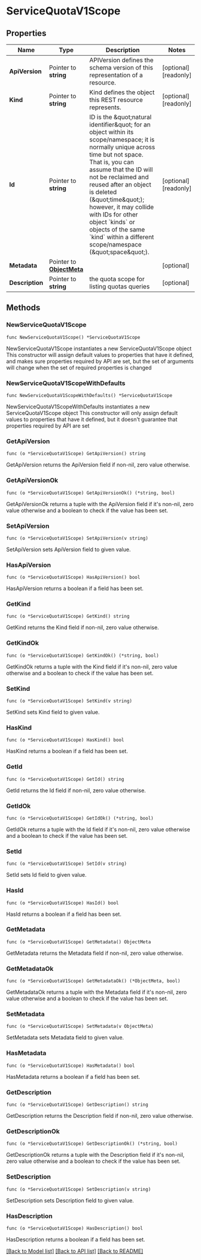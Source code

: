 # ServiceQuotaV1Scope

## Properties

Name | Type | Description | Notes
------------ | ------------- | ------------- | -------------
**ApiVersion** | Pointer to **string** | APIVersion defines the schema version of this representation of a resource. | [optional] [readonly] 
**Kind** | Pointer to **string** | Kind defines the object this REST resource represents. | [optional] [readonly] 
**Id** | Pointer to **string** | ID is the \&quot;natural identifier\&quot; for an object within its scope/namespace; it is normally unique across time but not space. That is, you can assume that the ID will not be reclaimed and reused after an object is deleted (\&quot;time\&quot;); however, it may collide with IDs for other object &#x60;kinds&#x60; or objects of the same &#x60;kind&#x60; within a different scope/namespace (\&quot;space\&quot;). | [optional] [readonly] 
**Metadata** | Pointer to [**ObjectMeta**](ObjectMeta.md) |  | [optional] 
**Description** | Pointer to **string** | the quota scope for listing quotas queries | [optional] 

## Methods

### NewServiceQuotaV1Scope

`func NewServiceQuotaV1Scope() *ServiceQuotaV1Scope`

NewServiceQuotaV1Scope instantiates a new ServiceQuotaV1Scope object
This constructor will assign default values to properties that have it defined,
and makes sure properties required by API are set, but the set of arguments
will change when the set of required properties is changed

### NewServiceQuotaV1ScopeWithDefaults

`func NewServiceQuotaV1ScopeWithDefaults() *ServiceQuotaV1Scope`

NewServiceQuotaV1ScopeWithDefaults instantiates a new ServiceQuotaV1Scope object
This constructor will only assign default values to properties that have it defined,
but it doesn't guarantee that properties required by API are set

### GetApiVersion

`func (o *ServiceQuotaV1Scope) GetApiVersion() string`

GetApiVersion returns the ApiVersion field if non-nil, zero value otherwise.

### GetApiVersionOk

`func (o *ServiceQuotaV1Scope) GetApiVersionOk() (*string, bool)`

GetApiVersionOk returns a tuple with the ApiVersion field if it's non-nil, zero value otherwise
and a boolean to check if the value has been set.

### SetApiVersion

`func (o *ServiceQuotaV1Scope) SetApiVersion(v string)`

SetApiVersion sets ApiVersion field to given value.

### HasApiVersion

`func (o *ServiceQuotaV1Scope) HasApiVersion() bool`

HasApiVersion returns a boolean if a field has been set.

### GetKind

`func (o *ServiceQuotaV1Scope) GetKind() string`

GetKind returns the Kind field if non-nil, zero value otherwise.

### GetKindOk

`func (o *ServiceQuotaV1Scope) GetKindOk() (*string, bool)`

GetKindOk returns a tuple with the Kind field if it's non-nil, zero value otherwise
and a boolean to check if the value has been set.

### SetKind

`func (o *ServiceQuotaV1Scope) SetKind(v string)`

SetKind sets Kind field to given value.

### HasKind

`func (o *ServiceQuotaV1Scope) HasKind() bool`

HasKind returns a boolean if a field has been set.

### GetId

`func (o *ServiceQuotaV1Scope) GetId() string`

GetId returns the Id field if non-nil, zero value otherwise.

### GetIdOk

`func (o *ServiceQuotaV1Scope) GetIdOk() (*string, bool)`

GetIdOk returns a tuple with the Id field if it's non-nil, zero value otherwise
and a boolean to check if the value has been set.

### SetId

`func (o *ServiceQuotaV1Scope) SetId(v string)`

SetId sets Id field to given value.

### HasId

`func (o *ServiceQuotaV1Scope) HasId() bool`

HasId returns a boolean if a field has been set.

### GetMetadata

`func (o *ServiceQuotaV1Scope) GetMetadata() ObjectMeta`

GetMetadata returns the Metadata field if non-nil, zero value otherwise.

### GetMetadataOk

`func (o *ServiceQuotaV1Scope) GetMetadataOk() (*ObjectMeta, bool)`

GetMetadataOk returns a tuple with the Metadata field if it's non-nil, zero value otherwise
and a boolean to check if the value has been set.

### SetMetadata

`func (o *ServiceQuotaV1Scope) SetMetadata(v ObjectMeta)`

SetMetadata sets Metadata field to given value.

### HasMetadata

`func (o *ServiceQuotaV1Scope) HasMetadata() bool`

HasMetadata returns a boolean if a field has been set.

### GetDescription

`func (o *ServiceQuotaV1Scope) GetDescription() string`

GetDescription returns the Description field if non-nil, zero value otherwise.

### GetDescriptionOk

`func (o *ServiceQuotaV1Scope) GetDescriptionOk() (*string, bool)`

GetDescriptionOk returns a tuple with the Description field if it's non-nil, zero value otherwise
and a boolean to check if the value has been set.

### SetDescription

`func (o *ServiceQuotaV1Scope) SetDescription(v string)`

SetDescription sets Description field to given value.

### HasDescription

`func (o *ServiceQuotaV1Scope) HasDescription() bool`

HasDescription returns a boolean if a field has been set.


[[Back to Model list]](../README.md#documentation-for-models) [[Back to API list]](../README.md#documentation-for-api-endpoints) [[Back to README]](../README.md)


